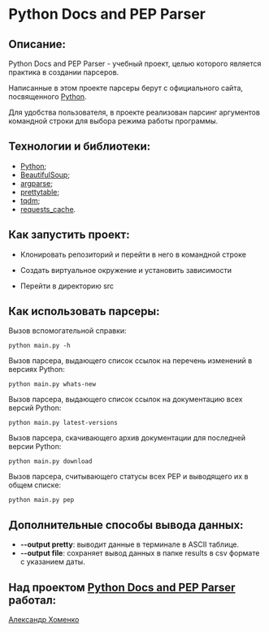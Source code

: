 # Python Docs and PEP Parser

## Описание:

Python Docs and PEP Parser - учебный проект, целью которого является практика в создании парсеров.

Написанные в этом проекте парсеры берут с официального сайта, посвященного [Python](https://docs.python.org/3/).

Для удобства пользователя, в проекте реализован парсинг аргументов командной строки для выбора режима работы программы.

## Технологии и библиотеки:
- [Python](https://www.python.org/);
- [BeautifulSoup](https://pypi.org/project/beautifulsoup4/);
- [argparse](https://docs.python.org/3/library/argparse.html);
- [prettytable](https://pypi.org/project/prettytable/);
- [tqdm](https://pypi.org/project/tqdm/);
- [requests_cache](https://pypi.org/project/requests-cache/).

## Как запустить проект:

- Клонировать репозиторий и перейти в него в командной строке

- Создать виртуальное окружение и установить зависимости

- Перейти в директорию src

## Как использовать парсеры:
Вызов вспомогательной справки:

```
python main.py -h
```

Вызов парсера, выдающего список ссылок на перечень изменений в версиях Python:

```
python main.py whats-new
```

Вызов парсера, выдающего список ссылок на документацию всех версий Python:

```
python main.py latest-versions
```

Вызов парсера, скачивающего архив документации для последней версии Python:

```
python main.py download
```

Вызов парсера, считывающего статусы всех PEP и выводящего их в общем списке:

```
python main.py pep
```

## Дополнительные способы вывода данных:
- **--output pretty**: выводит данные в терминале в ASCII таблице.
- **--output file**: сохраняет вывод данных в папке results в csv формате с указанием даты.

## Над проектом [Python Docs and PEP Parser](https://github.com/alkh0304/bs4_parser_pep) работал:

[Александр Хоменко](https://github.com/alkh0304)
